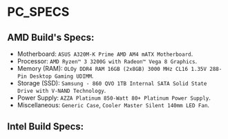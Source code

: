 # PC_SPECS

## AMD Build's Specs:

- Motherboard: `ASUS A320M-K Prime AMD AM4 mATX Motherboard`.
- Processor: `AMD Ryzen™ 3 3200G with Radeon™ Vega 8 Graphics`.
- Memory (RAM): `OLOy DDR4 RAM 16GB (2x8GB) 3000 MHz CL16 1.35V 288-Pin Desktop Gaming UDIMM`.
- Storage (SSD): `Samsung - 860 QVO 1TB Internal SATA Solid State Drive with V-NAND Technology`.
- Power Supply: `AZZA Platinum 850-Watt 80+ Platinum Power Supply`.
- Miscellaneous: `Generic Case`, `Cooler Master Silent 140mm LED Fan`.

## Intel Build Specs:
